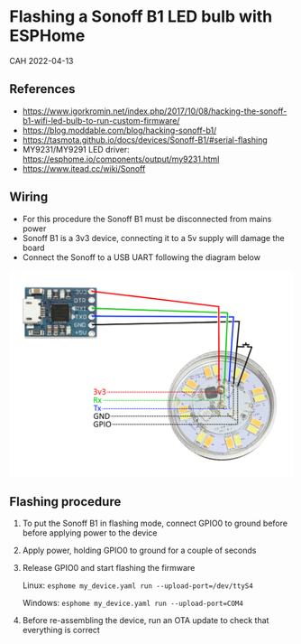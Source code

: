 # Flashing a Sonoff B1 LED bulb with ESPHome

CAH 2022-04-13

## References

- <https://www.igorkromin.net/index.php/2017/10/08/hacking-the-sonoff-b1-wifi-led-bulb-to-run-custom-firmware/>
- <https://blog.moddable.com/blog/hacking-sonoff-b1/>
- <https://tasmota.github.io/docs/devices/Sonoff-B1/#serial-flashing>
- MY9231/MY9291 LED driver: <https://esphome.io/components/output/my9231.html>
- <https://www.itead.cc/wiki/Sonoff>

## Wiring

- For this procedure the Sonoff B1 must be disconnected from mains power
- Sonoff B1 is a 3v3 device, connecting it to a 5v supply will damage the board
- Connect the Sonoff to a USB UART following the diagram below

![Sonoff B1 UART connection diagram](../images/sonoff_b1_serial_connection.png)

## Flashing procedure

1. To put the Sonoff B1 in flashing mode, connect GPIO0 to ground before before applying power to the device
2. Apply power, holding GPIO0 to ground for a couple of seconds
3. Release GPIO0 and start flashing the firmware

    Linux: `esphome my_device.yaml run --upload-port=/dev/ttyS4`

    Windows: `esphome my_device.yaml run --upload-port=COM4`

4. Before re-assembling the device, run an OTA update to check that everything is correct
